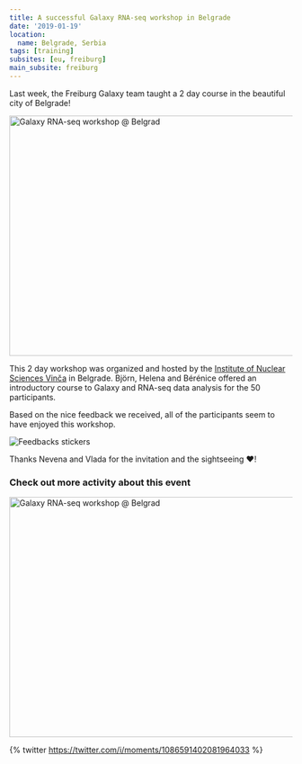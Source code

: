```yaml
---
title: A successful Galaxy RNA-seq workshop in Belgrade
date: '2019-01-19'
location:
  name: Belgrade, Serbia
tags: [training]
subsites: [eu, freiburg]
main_subsite: freiburg
---
```


Last week, the Freiburg Galaxy team taught a 2 day course in the beautiful city of Belgrade!

<div class="multiple-img">
<a data-flickr-embed="true" data-header="true" data-footer="true"  href="https://www.flickr.com/photos/134305289@N03/32922648008/in/shares-7s06ku/" title="Galaxy RNA-seq workshop @ Belgrad"><img src="https://farm8.staticflickr.com/7876/32922648008_1371ba32d5_z.jpg" width="640" height="427" alt="Galaxy RNA-seq workshop @ Belgrad"></a><script async src="//embedr.flickr.com/assets/client-code.js" charset="utf-8"></script>
</div>

This 2 day workshop was organized and hosted by the [Institute of Nuclear Sciences Vinča](http://bg.ac.rs/en/members/institutes/Vinca.php) in Belgrade. Björn, Helena and Bérénice offered an introductory course to Galaxy and RNA-seq data analysis for the 50 participants. 

Based on the nice feedback we received, all of the participants seem to have enjoyed this workshop.

![Feedbacks stickers](/assets/media/2019-01-19-rna-seq-workshop-belgrade.jpg)

Thanks Nevena and Vlada for the invitation and the sightseeing ❤️!

### Check out more activity about this event

<div class="multiple-img">
<a data-flickr-embed="true" data-header="true" data-footer="true"  href="https://www.flickr.com/photos/134305289@N03/32922649378/in/shares-7s06ku/" title="Galaxy RNA-seq workshop @ Belgrad"><img src="https://farm8.staticflickr.com/7813/32922649378_f14c7096bd_z.jpg" width="640" height="427" alt="Galaxy RNA-seq workshop @ Belgrad"></a>
<script async src="//embedr.flickr.com/assets/client-code.js" charset="utf-8"></script>
</div>

{% twitter https://twitter.com/i/moments/1086591402081964033 %}

